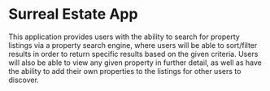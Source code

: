 # Surreal Estate App

This application provides users with the ability to search for property listings via a property search engine, where users will be able to sort/filter results in order to return specific results based on the given criteria. Users will also be able to view any given property in further detail, as well as have the ability to add their own properties to the listings for other users to discover.
